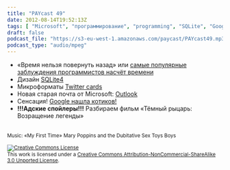 ```yaml
---
title: "PAYcast 49"
date: 2012-08-14T19:52:13Z
tags: [ "Microsoft", "программирование", "programming", "SQLite", "Google", "PAYcast", "Outlook" ]
draft: false
podcast_file: "https://s3-eu-west-1.amazonaws.com/paycast/PAYcast49.mp3"
podcast_type: "audio/mpeg"
---
```

<ul>
<li>&#171;Время нельзя повернуть назад&#187; или <a href="http://habrahabr.ru/post/146109/" target=_blank>самые популярные заблуждения программистов насчёт времени</a></li>
<li>Дизайн <a href="http://sqlite.org/src4/doc/trunk/www/design.wiki" target=_blank>SQLite4</a></li>
<li>Микроформаты <a href="https://dev.twitter.com/docs/cards" target=_blank>Twitter cards</a></li>
<li>Новая старая почта от Microsoft: <a href="http://blogs.office.com/b/microsoft-outlook/archive/2012/07/31/introducing-outlook-com-modern-email-for-the-next-billion-mailboxes.aspx" target=_blank>Outlook</a></li>
<li>Сенсация! <a href="http://www.nytimes.com/2012/06/26/technology/in-a-big-network-of-computers-evidence-of-machine-learning.html?_r=3" target=_blank>Google нашла котиков!</a></li>
<li><strong>!!!Адские спойлеры!!!</strong> Разбираем фильм &#171;Тёмный рыцарь: Возращение легенды&#187;</li>
</ul>
<p><span id="more-626"></span><br />
<small>Music: &#171;My First Time&#187; Mary Poppins and the Dubitative Sex Toys Boys</small></p>
<p><small><a rel="license" href="http://creativecommons.org/licenses/by-nc-sa/3.0/"><img alt="Creative Commons License" style="border-width:0" src="http://i.creativecommons.org/l/by-nc-sa/3.0/80x15.png" /></a><br />This work is licensed under a <a rel="license" href="http://creativecommons.org/licenses/by-nc-sa/3.0/">Creative Commons Attribution-NonCommercial-ShareAlike 3.0 Unported License</a>.</small></p>

     